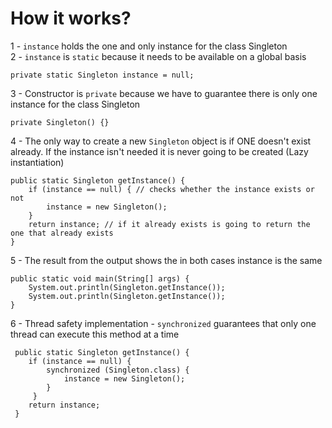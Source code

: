 # How it works?

1 - `instance` holds the one and only instance for the class Singleton\
2 - `instance` is `static` because it needs to be available on a global basis

    private static Singleton instance = null;

3 - Constructor is `private` because we have to guarantee there is only one instance for the class Singleton
  
    private Singleton() {}  

4 - The only way to create a new `Singleton` object is if ONE doesn't exist already. 
If the instance isn't needed it is never going to be created (Lazy instantiation)

    public static Singleton getInstance() {
        if (instance == null) { // checks whether the instance exists or not
            instance = new Singleton();
        }
        return instance; // if it already exists is going to return the one that already exists
    }
    
5 - The result from the output shows the in both cases instance is the same

    public static void main(String[] args) {
        System.out.println(Singleton.getInstance());
        System.out.println(Singleton.getInstance());
    }
    
    
 6 - Thread safety implementation - `synchronized` guarantees that only one thread can execute this method at a time
     
     public static Singleton getInstance() {
        if (instance == null) {
            synchronized (Singleton.class) {
                instance = new Singleton();
            }
         }
        return instance;
     }